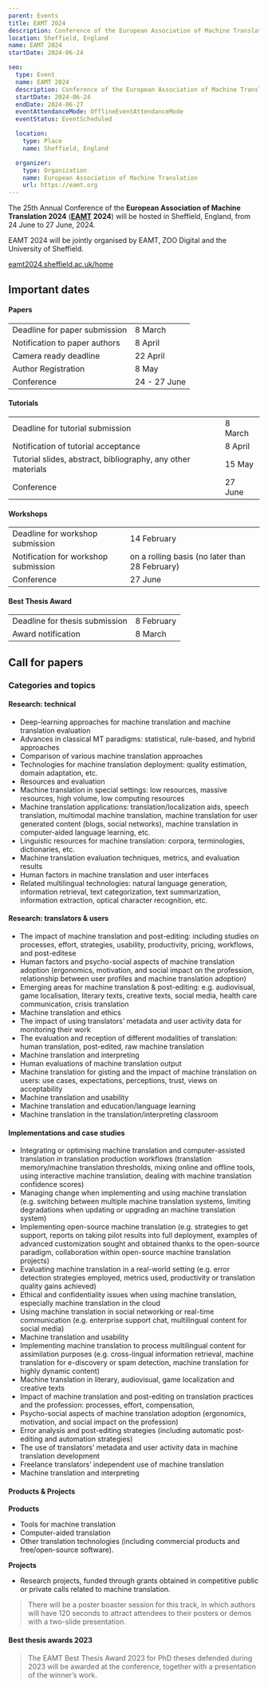```yaml
---
parent: Events
title: EAMT 2024
description: Conference of the European Association of Machine Translation
location: Sheffield, England
name: EAMT 2024
startDate: 2024-06-24

seo:
  type: Event
  name: EAMT 2024
  description: Conference of the European Association of Machine Translation
  startDate: 2024-06-24
  endDate: 2024-06-27
  eventAttendanceMode: OfflineEventAttendanceMode
  eventStatus: EventScheduled

  location:
    type: Place
    name: Sheffield, England

  organizer:
    type: Organization
    name: European Association of Machine Translation
    url: https://eamt.org
---
```


The 25th Annual Conference of the **European Association of Machine Translation 2024** (**[EAMT](/eamt) 2024**) will be hosted in Sheffield, England, from 24 June to 27 June, 2024.

EAMT 2024 will be jointly organised by EAMT, ZOO Digital and the University of Sheffield.

[eamt2024.sheffield.ac.uk/home](https://eamt2024.sheffield.ac.uk/home)


## Important dates

#### Papers

|     |     |
| --- | --- |
| Deadline for paper submission | 8 March |
| Notification to paper authors | 8 April |
| Camera ready deadline | 22 April |
| Author Registration | 8 May |
| Conference | 24 - 27 June |

#### Tutorials

|     |     |
| --- | --- |
| Deadline for tutorial submission | 8 March |
| Notification of tutorial acceptance |  8 April |
| Tutorial slides, abstract, bibliography, any other materials | 15 May |
| Conference | 27 June |

#### Workshops

|     |     |
| --- | --- |
| Deadline for workshop submission | 14 February |
| Notification for workshop submission | on a rolling basis (no later than 28 February) |
| Conference | 27 June |


#### Best Thesis Award

|     |     |
| --- | --- |
| Deadline for thesis submission | 8 February |
| Award notification | 8 March |


## Call for papers


### Categories and topics

#### Research: technical

- Deep-learning approaches for machine translation and machine translation evaluation
- Advances in classical MT paradigms: statistical, rule-based, and hybrid approaches
- Comparison of various machine translation approaches
- Technologies for machine translation deployment: quality estimation, domain adaptation, etc.
- Resources and evaluation
- Machine translation in special settings: low resources, massive resources, high volume, low computing resources
- Machine translation applications: translation/localization aids, speech translation, multimodal machine translation, machine translation for user generated content (blogs, social networks), machine translation in computer-aided language learning, etc.
- Linguistic resources for machine translation: corpora, terminologies, dictionaries, etc.
- Machine translation evaluation techniques, metrics, and evaluation results
- Human factors in machine translation and user interfaces
- Related multilingual technologies: natural language generation, information retrieval, text categorization, text summarization, information extraction, optical character recognition, etc.


#### Research: translators & users

- The impact of machine translation and post-editing: including studies on processes, effort, strategies, usability, productivity, pricing, workflows, and post-editese
- Human factors and psycho-social aspects of machine translation adoption (ergonomics, motivation, and social impact on the profession, relationship between user profiles and machine translation adoption)
- Emerging areas for machine translation & post-editing: e.g. audiovisual, game localisation, literary texts, creative texts, social media, health care communication, crisis translation
- Machine translation and ethics 
- The impact of using translators’ metadata and user activity data for monitoring their work
- The evaluation and reception of different modalities of translation: human translation, post-edited, raw machine translation
- Machine translation and interpreting
- Human evaluations of machine translation output
- Machine translation for gisting and the impact of machine translation on users: use cases, expectations, perceptions, trust, views on acceptability 
- Machine translation and usability
- Machine translation and education/language learning
- Machine translation in the translation/interpreting classroom

#### Implementations and case studies

- Integrating or optimising machine translation and computer-assisted translation in translation production workflows (translation memory/machine translation thresholds, mixing online and offline tools, using interactive machine translation, dealing with machine translation confidence scores)
- Managing change when implementing and using machine translation (e.g. switching between multiple machine translation systems, limiting degradations when updating or upgrading an machine translation system)
- Implementing open-source machine translation (e.g. strategies to get support, reports on taking pilot results into full deployment, examples of advanced customization sought and obtained thanks to the open-source paradigm, collaboration within open-source machine translation projects)
- Evaluating machine translation in a real-world setting (e.g. error detection strategies employed, metrics used, productivity or translation quality gains achieved)
- Ethical and confidentiality issues when using machine translation, especially machine translation in the cloud
- Using machine translation in social networking or real-time communication (e.g. enterprise support chat, multilingual content for social media)
- Machine translation and usability
- Implementing machine translation to process multilingual content for assimilation purposes (e.g. cross-lingual information retrieval, machine translation for e-discovery or spam detection, machine translation for highly dynamic content)
- Machine translation in literary, audiovisual, game localization and creative texts
- Impact of machine translation and post-editing on translation practices and the profession: processes, effort, compensation, 
- Psycho-social aspects of machine translation adoption (ergonomics, motivation, and social impact on the profession)
- Error analysis and post-editing strategies (including automatic post-editing and automation strategies)
- The use of translators’ metadata and user activity data in machine translation development
- Freelance translators’ independent use of machine translation 
- Machine translation and interpreting

#### Products & Projects

**Products**

- Tools for machine translation
- Computer-aided translation
- Other translation technologies (including commercial products and free/open-source software).

**Projects**

- Research projects, funded through grants obtained in competitive public or private calls related to machine translation.

> There will be a poster boaster session for this track, in which authors will have 120 seconds to attract attendees to their posters or demos with a two-slide presentation.

#### Best thesis awards 2023

> The EAMT Best Thesis Award 2023 for PhD theses defended during 2023 will be awarded at the conference, together with a presentation of the winner’s work.